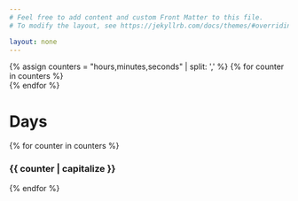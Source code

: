 ```yaml
---
# Feel free to add content and custom Front Matter to this file.
# To modify the layout, see https://jekyllrb.com/docs/themes/#overriding-theme-defaults

layout: none
---
```

<head>
  <link rel="stylesheet" href="assets/styles.css">
</head>

<body>
    <div class="vertical-container">
    <div class="main-container" id="counter">
        <div class="counter-container days">
        <div class="counter days" id="counter-days">
            <div class="digit digit-1 days" id="days-2" data-time="0"></div>
            <div class="digit digit-2 days" id="days-1" data-time="0"></div>
            <div class="digit digit-3 days" id="days-0" data-time="0"></div>
        </div>
        </div>
        <div class="small-wheels-container">
            {% assign counters = "hours,minutes,seconds" | split: ',' %}
            {% for counter in counters %}
                <div class="counter-container {{counter}}">
                    <div class="counter {{counter}}" id="counter-{{counter}}">
                        <div class="digit digit-1 {{counter}}" id="{{counter}}-1" data-time="0"></div>
                        <div class="digit digit-2 {{counter}}" id="{{counter}}-0" data-time="0"></div>
                    </div>
                </div>
            {% endfor %}
        </div>
        <div class="frame-container">
            <div class="frame-overlay">
                <h1>Days</h1>
                {% for counter in counters %}
                    <h3>{{ counter | capitalize }}</h3>
                {% endfor %}
            </div>
        </div>
    </div>
    </div>
  <script src="assets/counterScript.js"></script>



</body>